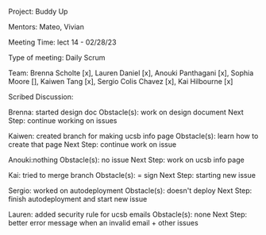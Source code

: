 Project: Buddy Up

Mentors: Mateo, Vivian

Meeting Time: lect 14 - 02/28/23

Type of meeting: Daily Scrum

Team: Brenna Scholte [x], Lauren Daniel [x], Anouki Panthagani [x], Sophia Moore [], Kaiwen Tang [x], Sergio Colis Chavez [x], Kai Hilbourne [x]

Scribed Discussion:

Brenna: started design doc Obstacle(s): work on design document Next Step: continue working on issues

Kaiwen: created branch for making ucsb info page Obstacle(s): learn how to create that page Next Step: continue work on issue

Anouki:nothing Obstacle(s): no issue Next Step: work on ucsb info page

Kai: tried to merge branch Obstacle(s): = sign  Next Step: starting new issue

Sergio: worked on autodeployment Obstacle(s): doesn't deploy Next Step: finish autodeployment and start new issue

Lauren: added security rule for ucsb emails Obstacle(s): none Next Step: better error message when an invalid email + other issues

